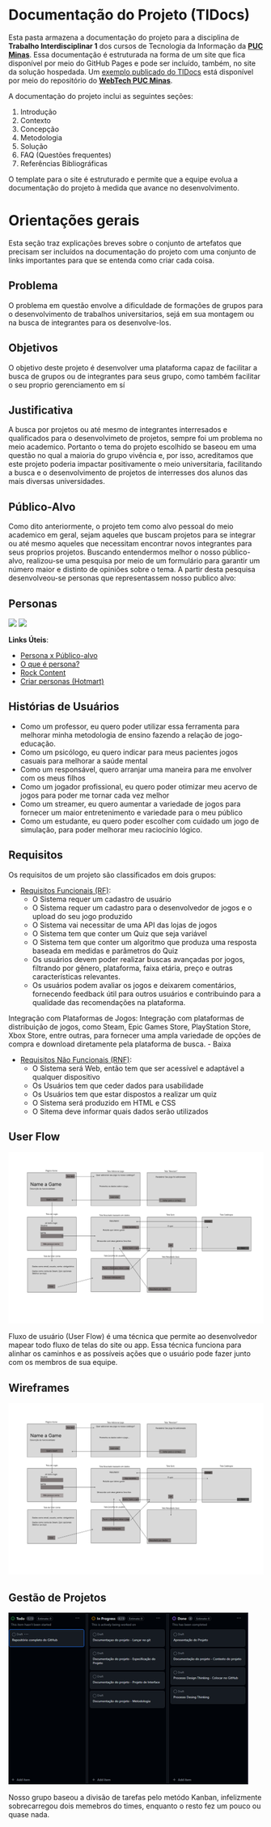 # Documentação do Projeto (TIDocs)

Esta pasta armazena a documentação do projeto para a disciplina de **Trabalho Interdisciplinar 1** dos cursos de Tecnologia da Informação da **[PUC Minas](https://pucminas.br)**. Essa documentação é estruturada na forma de um site que fica disponível por meio do GitHub Pages e pode ser incluído, também, no site da solução hospedada. Um [exemplo publicado do TIDocs](https://webtech-puc-minas.github.io/ti1-template/) está disponível por meio do repositório do **[WebTech PUC Minas](https://github.com/webtech-pucminas)**.

A documentação do projeto inclui as seguintes seções:

1. Introdução
2. Contexto
3. Concepção
4. Metodologia
5. Solução
6. FAQ (Questões frequentes)
7. Referências Bibliográficas

O template para o site é estruturado e permite que a equipe evolua a documentação do projeto à medida que avance no desenvolvimento.

# Orientações gerais

Esta seção traz explicações breves sobre o conjunto de artefatos que precisam ser incluídos na documentação do projeto com uma conjunto de links importantes para que se entenda como criar cada coisa. 

## Problema

O problema em questão envolve a dificuldade de formações de grupos para o desenvolvimento de trabalhos universitarios, sejá em sua montagem ou na busca de integrantes para os desenvolve-los.

## Objetivos

O objetivo deste projeto é desenvolver uma plataforma capaz de facilitar a busca de grupos ou de integrantes para seus grupo, como também facilitar o seu proprio gerenciamento em sí


## Justificativa

A busca por projetos ou até mesmo de integrantes interresados e qualificados para o desenvolvimeto de projetos, sempre foi um problema no meio academico. Portanto o tema do projeto escolhido se baseou em uma questão no qual a maioria do grupo vivência e, por isso, acreditamos que este projeto poderia impactar positivamente o meio universitaria, facilitando a busca e o desenvolvimento de projetos de interresses dos alunos das mais diversas universidades.

## Público-Alvo

Como dito anteriormente, o projeto tem como alvo pessoal do meio academico em geral, sejam aqueles que buscam projetos para se integrar ou até mesmo aqueles que necessitam encontrar novos integrantes para seus proprios projetos.
Buscando entendermos melhor o nosso público-alvo, realizou-se uma pesquisa por meio de um formulário para garantir um número maior e distinto de opiniões sobre o tema. A partir desta pesquisa desenvolveou-se personas que representassem nosso publico alvo:
<br>


## Personas
<img src="/docs/assets/images/Persona 1">
<img src="/docs/assets/images/Persona 2">


**Links Úteis**:

- [Persona x Público-alvo](https://flammo.com.br/blog/persona-e-publico-alvo-qual-a-diferenca/)
- [O que é persona?](https://resultadosdigitais.com.br/blog/persona-o-que-e/)
- [Rock Content](https://rockcontent.com/blog/personas/)
- [Criar personas (Hotmart)](https://blog.hotmart.com/pt-br/como-criar-persona-negocio/)

## Histórias de Usuários
* Como um professor, eu quero poder utilizar essa ferramenta para melhorar minha metodologia de ensino fazendo a relação de jogo-educação.
* Como um psicólogo, eu quero indicar para meus pacientes jogos casuais para melhorar a saúde mental
* Como um responsável, quero arranjar uma maneira para me envolver com os meus filhos
* Como um jogador profissional, eu quero poder otimizar meu acervo de jogos para poder me tornar cada vez melhor
* Como um streamer, eu quero aumentar a variedade de jogos para fornecer um maior entretenimento e variedade para o meu público
* Como um estudante, eu quero poder escolher com cuidado um jogo de simulação, para poder melhorar meu raciocínio lógico.

## Requisitos

Os requisitos de um projeto são classificados em dois grupos:

- [Requisitos Funcionais (RF)](https://pt.wikipedia.org/wiki/Requisito_funcional):
  * O Sistema requer um cadastro de usuário
  * O Sistema requer um cadastro para o desenvolvedor de jogos e o upload do seu jogo produzido
  * O Sistema vai necessitar de uma API das lojas de jogos
  * O Sistema tem que conter um Quiz que seja variável
  * O Sistema tem que conter um algoritmo que produza uma resposta baseada em medidas e parâmetros do Quiz
  * Os usuários devem poder realizar buscas avançadas por jogos, filtrando por gênero, plataforma, faixa etária, preço e outras características relevantes.  
  * Os usuários podem avaliar os jogos e deixarem comentários, fornecendo feedback útil para outros usuários e contribuindo para a qualidade das recomendações na plataforma.

Integração com Plataformas de Jogos: Integração com plataformas de distribuição de jogos, como Steam, Epic Games Store, PlayStation Store, Xbox Store, entre outras, para fornecer uma ampla variedade de opções de compra e download diretamente pela plataforma de busca. - Baixa 
- [Requisitos Não Funcionais (RNF)](https://pt.wikipedia.org/wiki/Requisito_n%C3%A3o_funcional):
  * O Sistema será Web, então tem que ser acessível e adaptável a qualquer dispositivo
  * Os Usuários tem que ceder dados para usabilidade
  * Os Usuários tem que estar dispostos a realizar um quiz
  * O Sistema será produzido em HTML e CSS
  * O Sitema deve informar quais dados serão utilizados


## User Flow
<img src="/docs/assets/images/userflow.jfif">

Fluxo de usuário (User Flow) é uma técnica que permite ao desenvolvedor mapear todo fluxo de telas do site ou app. Essa técnica funciona para alinhar os caminhos e as possíveis ações que o usuário pode fazer junto com os membros de sua equipe.

## Wireframes
<img src="/docs/assets/images/userflow.jfif">


## Gestão de Projetos

<img src="/docs/assets/images/kanban.png">

Nosso grupo baseou a divisão de tarefas pelo metódo Kanban, infelizmente sobrecarregou dois memebros do times, enquanto o resto fez um pouco ou quase nada.
